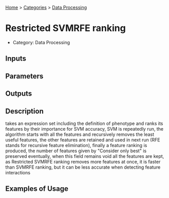 
[Home](../../../index.html) > [Categories](../../index.html) > [Data Processing](index.html)

# Restricted SVMRFE ranking

* Category: Data Processing

## Inputs



## Parameters



## Outputs



## Description

  takes an expression set including the definition of phenotype and ranks its features by their importance for SVM accuracy, SVM is repeatedly run, the algorithm starts with all the features and recursively removes the least useful features, the other features are retained and used in next run (RFE stands for recursive feature elimination), finally a feature ranking is produced, the number of features given by "Consider only best" is preserved eventually, when this field remains void all the features are kept, as Restricted SVMRFE ranking removes more features at once, it is faster than SVMRFE ranking, but it can be less accurate when detecting feature interactions

## Examples of Usage
        